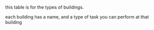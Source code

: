 this table is for the types of buildings.

each building has a name, and a type of task you can perform at that building